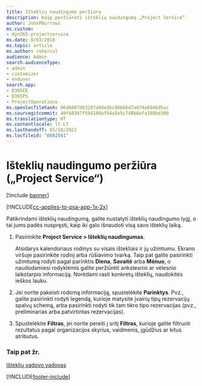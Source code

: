 ```yaml
---
title: Išteklių naudingumo peržiūra
description: Kaip peržiūrėti išteklių naudingumą „Project Service“
author: JohnPBurrows
ms.custom:
- dyn365-projectservice
ms.date: 8/03/2018
ms.topic: article
ms.author: ruhercul
audience: Admin
search.audienceType:
- admin
- customizer
- enduser
search.app:
- D365CE
- D365PS
- ProjectOperations
ms.openlocfilehash: 06d6807d63207a0dedbc98b6bd7a874a684bd5ac
ms.sourcegitcommit: 40f68387f594180af64a5e5c748b6efa188bd300
ms.translationtype: HT
ms.contentlocale: lt-LT
ms.lasthandoff: 05/10/2021
ms.locfileid: "6002561"
---
```

# <a name="view-resource-utilization-project-service"></a>Išteklių naudingumo peržiūra („Project Service“)

[!include [banner](../includes/psa-now-project-operations.md)]

[!INCLUDE[cc-applies-to-psa-app-1x-2x](../includes/cc-applies-to-psa-app-1x-2x.md)]

Patikrindami išteklių naudingumą, galite nustatyti išteklių naudingumo lygį, o tai jums padės nuspręsti, kaip iki galo išnaudoti visą savo išteklių laiką.  
  
1. Pasirinkite **Project Service > Išteklių naudingumas**. 

     Atsidarys kalendoriaus rodinys su visais ištekliais ir jų užimtumu. Ekrano viršuje pasirinkite rodinį arba rūšiavimo tvarką. Taip pat galite pasirinkti užimtumą rodyti pagal parinktis **Diena**, **Savaitė** arba **Mėnuo**, o naudodamiesi rodyklėmis galite peržiūrėti ankstesnio ar vėlesnio laikotarpio informaciją. Norėdami rasti konkretų išteklių, naudokitės ieškos lauku.      
  
2. Jei norite pakeisti rodomą informaciją, spustelėkite **Parinktys**. Pvz., galite pasirinkti rodyti legendą, kurioje matysite įvairių tipų rezervacijų spalvų schemą, arba pasirinkti rodyti tik tam tikro tipo rezervacijas (pvz., preliminarias arba patvirtintas rezervacijas).  

3. Spustelėkite **Filtras**, jei norite pereiti į sritį **Filtras**, kurioje galite filtruoti rezultatus pagal organizacijos skyrius, vaidmenis, įgūdžius ar kitus atributus.  
  
### <a name="see-also"></a>Taip pat žr.  
 [Išteklių vadovo vadovas](../psa/resource-manager-guide.md)


[!INCLUDE[footer-include](../includes/footer-banner.md)]